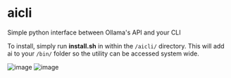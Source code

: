 # aicli
Simple python interface between Ollama's API and your CLI

To install, simply run **install.sh** in within the `/aicli/` directory. This will add ai to your `/bin/` folder so the utility can be accessed system wide.

![image](https://github.com/user-attachments/assets/c389864c-42d8-469f-925a-db5a6751956a)
![image](https://github.com/user-attachments/assets/5e632b33-f4b9-49de-97d0-53d744c15cb4)
